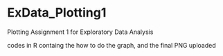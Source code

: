 # ExData_Plotting1
Plotting Assignment 1 for Exploratory Data Analysis

codes in R containg the how to do the graph, and the final PNG uploaded
